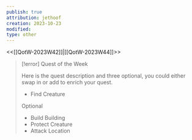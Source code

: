 ```yaml
---
publish: true
attribution: jethoof
creation: 2023-10-23
modified: 
type: other
---
```

<<[[QotW-2023W42]]|[[QotW-2023W44]]>>

> [!error] Quest of the Week
> 
> Here is the quest description and three optional, you could either swap in or add to enrich your quest.
> 
> - Find Creature
> 
> Optional
> 
> - Build Building
> - Protect Creature
> - Attack Location